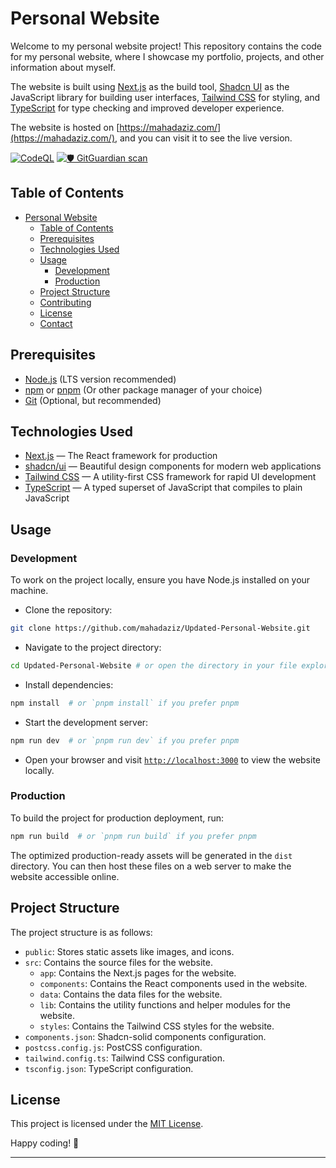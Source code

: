 # Personal Website

Welcome to my personal website project! This repository contains the code for my personal website, where I showcase my portfolio, projects, and other information about myself.

The website is built using [Next.js](https://nextjs.org/) as the build tool, [Shadcn UI](https://ui.shadcn.com/) as the JavaScript library for building user interfaces, [Tailwind CSS](https://tailwindcss.com/) for styling, and [TypeScript](https://www.typescriptlang.org/) for type checking and improved developer experience.

The website is hosted on [https://mahadaziz.com/](https://mahadaziz.com/), and you can visit it to see the live version.

[![CodeQL](https://github.com/BadEnd777/Personal-Website/actions/workflows/github-code-scanning/codeql/badge.svg)](https://github.com/BadEnd777/Personal-Website/actions/workflows/github-code-scanning/codeql)
[![🛡️ GitGuardian scan](https://github.com/BadEnd777/Personal-Website/actions/workflows/gitguardian.yml/badge.svg)](https://github.com/BadEnd777/Personal-Website/actions/workflows/gitguardian.yml)

## Table of Contents

-   [Personal Website](#personal-website)
    -   [Table of Contents](#table-of-contents)
    -   [Prerequisites](#prerequisites)
    -   [Technologies Used](#technologies-used)
    -   [Usage](#usage)
        -   [Development](#development)
        -   [Production](#production)
    -   [Project Structure](#project-structure)
    -   [Contributing](#contributing)
    -   [License](#license)
    -   [Contact](#contact)

## Prerequisites

-   [Node.js](https://nodejs.org/) (LTS version recommended)
-   [npm](https://www.npmjs.com/) or [pnpm](https://pnpm.io/) (Or other package manager of your choice)
-   [Git](https://git-scm.com/) (Optional, but recommended)

## Technologies Used

-   [Next.js](https://nextjs.org/) — The React framework for production
-   [shadcn/ui](https://ui.shadcn.com/) — Beautiful design components for modern web applications
-   [Tailwind CSS](https://tailwindcss.com/) — A utility-first CSS framework for rapid UI development
-   [TypeScript](https://www.typescriptlang.org/) — A typed superset of JavaScript that compiles to plain JavaScript

## Usage

### Development

To work on the project locally, ensure you have Node.js installed on your machine.

-   Clone the repository:

```bash
git clone https://github.com/mahadaziz/Updated-Personal-Website.git
```

-   Navigate to the project directory:

```bash
cd Updated-Personal-Website # or open the directory in your file explorer
```

-   Install dependencies:

```bash
npm install  # or `pnpm install` if you prefer pnpm
```

-   Start the development server:

```bash
npm run dev  # or `pnpm run dev` if you prefer pnpm
```

-   Open your browser and visit [`http://localhost:3000`](http://localhost:3000) to view the website locally.

### Production

To build the project for production deployment, run:

```bash
npm run build  # or `pnpm run build` if you prefer pnpm
```

The optimized production-ready assets will be generated in the `dist` directory. You can then host these files on a web server to make the website accessible online.

## Project Structure

The project structure is as follows:

-   `public`: Stores static assets like images, and icons.
-   `src`: Contains the source files for the website.
    -   `app`: Contains the Next.js pages for the website.
    -   `components`: Contains the React components used in the website.
    -   `data`: Contains the data files for the website.
    -   `lib`: Contains the utility functions and helper modules for the website.
    -   `styles`: Contains the Tailwind CSS styles for the website.
-   `components.json`: Shadcn-solid components configuration.
-   `postcss.config.js`: PostCSS configuration.
-   `tailwind.config.ts`: Tailwind CSS configuration.
-   `tsconfig.json`: TypeScript configuration.

## License

This project is licensed under the [MIT License](LICENSE).

Happy coding! 🚀

---
